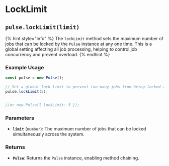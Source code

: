 # LockLimit



## `pulse.lockLimit(limit)`

{% hint style="info" %}
The `lockLimit` method sets the maximum number of jobs that can be locked by the `Pulse` instance at any one time. This is a global setting affecting all job processing, helping to control job concurrency and prevent overload.
{% endhint %}

### Example Usage

```typescript
const pulse = new Pulse();

// Set a global lock limit to prevent too many jobs from being locked at the same time
pulse.lockLimit(5);


//or new Pulse({ lockLimit: 5 });
```



### Parameters

* **`limit`** (`number`): The maximum number of jobs that can be locked simultaneously across the system.

### Returns

* **`Pulse`**: Returns the `Pulse` instance, enabling method chaining.



